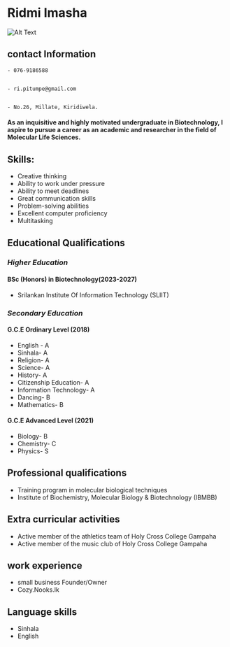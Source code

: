 # **Ridmi Imasha**
![Alt Text]([url](https://github.com/hs23299634/hs23299634.github.io/blob/main/assests/WhatsApp%20Image%202023-11-09%20at%2018.56.58_13d4a8cf.jpg?raw=true))
## contact Information


    - 076-9186588
    

    - ri.pitumpe@gmail.com

    
    - No.26, Millate, Kiridiwela.

    
#### As an inquisitive and highly motivated undergraduate in Biotechnology, I aspire to pursue a career as an academic and researcher in the field of Molecular Life Sciences.

## Skills: 
- Creative thinking
- Ability to work under pressure
- Ability to meet deadlines
- Great communication skills
- Problem-solving abilities
- Excellent computer proficiency
- Multitasking 

## Educational Qualifications 

### _Higher Education_

#### BSc (Honors) in Biotechnology(2023-2027)
- Srilankan Institute Of Information Technology (SLIIT)

### _Secondary Education_

#### G.C.E Ordinary Level (2018)
- English -                 A
- Sinhala-                  A
- Religion-                 A 
- Science-                  A
- History-                  A 
- Citizenship Education-    A
- Information Technology-   A
- Dancing-                  B
- Mathematics-              B

#### G.C.E Advanced Level (2021)
- Biology-    B
- Chemistry-  C
- Physics-    S

## Professional qualifications
- Training program in molecular  biological techniques 
- Institute of Biochemistry, Molecular Biology & Biotechnology (IBMBB)

## Extra curricular activities
- Active member of the athletics team of Holy Cross College Gampaha
- Active member of the music club of Holy Cross College Gampaha

## work experience
- small business Founder/Owner
- Cozy.Nooks.lk

## Language skills
- Sinhala
- English

      




